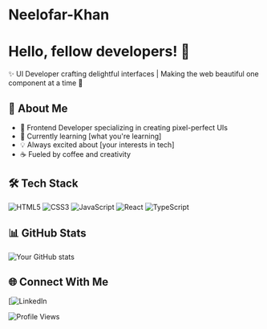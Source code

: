 # Neelofar-Khan
# Hello, fellow developers! 👋

✨ UI Developer crafting delightful interfaces | Making the web beautiful one component at a time 🎨

## 🚀 About Me
- 🎨 Frontend Developer specializing in creating pixel-perfect UIs
- 🌱 Currently learning [what you're learning]
- 💡 Always excited about [your interests in tech]
- ☕ Fueled by coffee and creativity

## 🛠️ Tech Stack
![HTML5](https://img.shields.io/badge/-HTML5-E34F26?style=flat-square&logo=html5&logoColor=white)
![CSS3](https://img.shields.io/badge/-CSS3-1572B6?style=flat-square&logo=css3)
![JavaScript](https://img.shields.io/badge/-JavaScript-F7DF1E?style=flat-square&logo=javascript&logoColor=black)
![React](https://img.shields.io/badge/-React-61DAFB?style=flat-square&logo=react&logoColor=black)
![TypeScript](https://img.shields.io/badge/-TypeScript-3178C6?style=flat-square&logo=typescript&logoColor=white)

## 📊 GitHub Stats
![Your GitHub stats](https://github-readme-stats.vercel.app/api?username=YOUR_USERNAME&show_icons=true&theme=dracula)

## 🌐 Connect With Me
[![LinkedIn](https://www.linkedin.com/in/neelofar-khan)



<!-- Optional: Add a visitor counter -->
![Profile Views](https://komarev.com/ghpvc/?username=YOUR_USERNAME)
